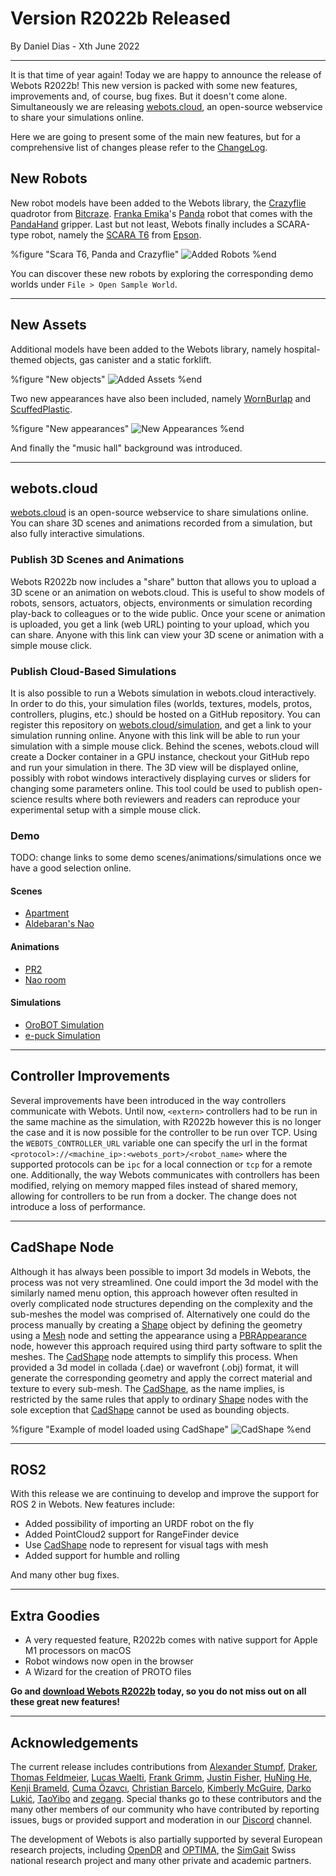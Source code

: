 # Version R2022b Released

<p id="publish-data">By Daniel Dias - Xth June 2022</p>

---

It is that time of year again!
Today we are happy to announce the release of Webots R2022b!
This new version is packed with some new features, improvements and, of course, bug fixes.
But it doesn't come alone.
Simultaneously we are releasing [webots.cloud](https://webots.cloud), an open-source webservice to share your simulations online.

Here we are going to present some of the main new features, but for a comprehensive list of changes please refer to the [ChangeLog](../reference/changelog-r2022.md).

## New Robots

New robot models have been added to the Webots library, the [Crazyflie](../guide/crazyflie.md) quadrotor from [Bitcraze](https://www.bitcraze.io/).
[Franka Emika](https://www.franka.de/)'s [Panda](../guide/panda.md) robot that comes with the [PandaHand](../guide/panda.md#panda-hand) gripper.
Last but not least, Webots finally includes a SCARA-type robot, namely the [SCARA T6](../guide/scara-epson-t6.md) from [Epson](https://epson.com/For-Work/Robots/SCARA/Synthis-T6-All-in-One-SCARA-Robots/p/RT6-602SS).

%figure "Scara T6, Panda and Crazyflie"
![Added Robots](images/robots_r2022b.png)
%end

You can discover these new robots by exploring the corresponding demo worlds under `File > Open Sample World`.

---

## New Assets

Additional models have been added to the Webots library, namely hospital-themed objects, gas canister and a static forklift.

%figure "New objects"
![Added Assets](images/assets_r2022b.png)
%end

Two new appearances have also been included, namely [WornBurlap](../guide/appearances.md#wornburlap) and [ScuffedPlastic](../guide/appearances.md#scuffedplastic).

%figure "New appearances"
![New Appearances](images/appearances_r2022b.png)
%end

And finally the "music hall" background was introduced.

---

## webots.cloud

[webots.cloud](https://webots.cloud) is an open-source webservice to share simulations online.
You can share 3D scenes and animations recorded from a simulation, but also fully interactive simulations.

### Publish 3D Scenes and Animations

Webots R2022b now includes a "share" button that allows you to upload a 3D scene or an animation on webots.cloud.
This is useful to show models of robots, sensors, actuators, objects, environments or simulation recording play-back to colleagues or to the wide public.
Once your scene or animation is uploaded, you get a link (web URL) pointing to your upload, which you can share.
Anyone with this link can view your 3D scene or animation with a simple mouse click.

### Publish Cloud-Based Simulations

It is also possible to run a Webots simulation in webots.cloud interactively.
In order to do this, your simulation files (worlds, textures, models, protos, controllers, plugins, etc.) should be hosted on a GitHub repository.
You can register this repository on [webots.cloud/simulation](https://webots.cloud/simulation), and get a link to your simulation running online.
Anyone with this link will be able to run your simulation with a simple mouse click.
Behind the scenes, webots.cloud will create a Docker container in a GPU instance, checkout your GitHub repo and run your simulation in there.
The 3D view will be displayed online, possibly with robot windows interactively displaying curves or sliders for changing some parameters online.
This tool could be used to publish open-science results where both reviewers and readers can reproduce your experimental setup with a simple mouse click.

### Demo

TODO: change links to some demo scenes/animations/simulations once we have a good selection online.

#### Scenes

- [Apartment](https://webots.cloud/SchkH69)
- [Aldebaran's Nao](https://webots.cloud/Scvuzo1)

#### Animations

- [PR2](https://webots.cloud/AcpeTj6)
- [Nao room](https://webots.cloud/AcTNYs0)

#### Simulations

- [OroBOT Simulation](https://webots.cloud/run?version=R2022b&url=https://github.com/ThomasOliverKimble/orobot/blob/main/worlds/OroBOT.wbt)
- [e-puck Simulation](https://webots.cloud/run?version=R2022b&url=https://github.com/ThomasOliverKimble/GuidedTour/blob/guided-tour/e-puck/worlds/e-puck_line_demo.wbt)

---

## Controller Improvements

Several improvements have been introduced in the way controllers communicate with Webots.
Until now, `<extern>` controllers had to be run in the same machine as the simulation, with R2022b however this is no longer the case and it is now possible for the controller to be run over TCP.
Using the `WEBOTS_CONTROLLER_URL` variable one can specify the url in the format `<protocol>://<machine_ip>:<webots_port>/<robot_name>` where the supported protocols can be `ipc` for a local connection or `tcp` for a remote one.
Additionally, the way Webots communicates with controllers has been modified, relying on memory mapped files instead of shared memory, allowing for controllers to be run from a docker.
The change does not introduce a loss of performance.

---

## CadShape Node

Although it has always been possible to import 3d models in Webots, the process was not very streamlined.
One could import the 3d model with the similarly named menu option, this approach however often resulted in overly complicated node structures depending on the complexity and the sub-meshes the model was comprised of.
Alternatively one could do the process manually by creating a [Shape](../reference/shape.md) object by defining the geometry using a [Mesh](../reference/mesh.md) node and setting the appearance using a [PBRAppearance](../reference/pbrappearance.md) node, however this approach required using third party software to split the meshes.
The [CadShape](../reference/cadshape.md) node attempts to simplify this process.
When provided a 3d model in collada (.dae) or wavefront (.obj) format, it will generate the corresponding geometry and apply the correct material and texture to every sub-mesh.
The [CadShape](../reference/cadshape.md), as the name implies, is restricted by the same rules that apply to ordinary [Shape](../reference/shape.md) nodes with the sole exception that [CadShape](../reference/cadshape.md) cannot be used as bounding objects.

%figure "Example of model loaded using CadShape"
![CadShape](images/cadshape_r2022b.png)
%end

---

## ROS2

With this release we are continuing to develop and improve the support for ROS 2 in Webots.
New features include:

- Added possibility of importing an URDF robot on the fly
- Added PointCloud2 support for RangeFinder device
- Use [CadShape](../reference/cadshape.md) node to represent for visual tags with mesh
- Added support for humble and rolling

And many other bug fixes.

---

## Extra Goodies

- A very requested feature, R2022b comes with native support for Apple M1 processors on macOS
- Robot windows now open in the browser
- A Wizard for the creation of PROTO files

**Go and [download Webots R2022b](https://cyberbotics.com/#download) today, so you do not miss out on all these great new features!**

---

## Acknowledgements

The current release includes contributions from [Alexander Stumpf](https://github.com/astumpf), [Draker](https://github.com/DrakerDG), [Thomas Feldmeier](https://github.com/Thomas-Feldmeier), [Lucas Waelti](https://github.com/LucasWaelti), [Frank Grimm](https://github.com/fgr), [Justin Fisher](https://github.com/Justin-Fisher), [HuNing He](https://github.com/FreshNing), [Kenji Brameld](https://github.com/ijnek), [Cuma Özavcı](https://github.com/CumaOzavci), [Christian Barcelo](https://github.com/BarceloChristian), [Kimberly McGuire](https://github.com/knmcguire), [Darko Lukić](https://github.com/lukicdarkoo), [TaoYibo](https://github.com/TaoYibo1866) and [zegang](https://github.com/zegangYang).
Special thanks go to these contributors and the many other members of our community who have contributed by reporting issues, bugs or provided support and moderation in our [Discord](https://discord.com/invite/nTWbN9m) channel.

The development of Webots is also partially supported by several European research projects, including [OpenDR](https://opendr.eu) and [OPTIMA](https://optima-hpc.eu), the [SimGait](https://simgait.org) Swiss national research project and many other private and academic partners.
